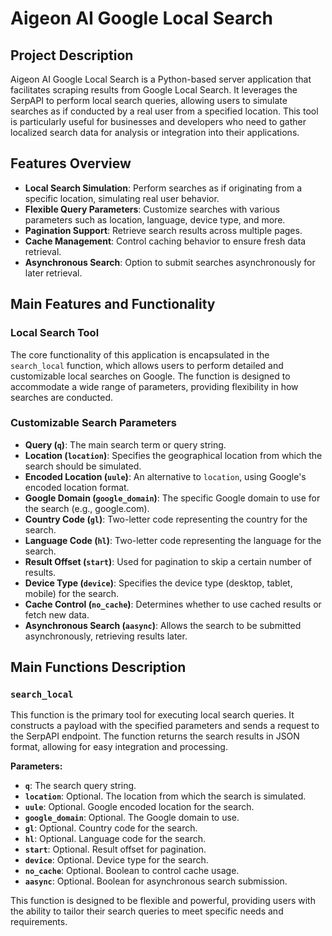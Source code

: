 # Aigeon AI Google Local Search

## Project Description

Aigeon AI Google Local Search is a Python-based server application that facilitates scraping results from Google Local Search. It leverages the SerpAPI to perform local search queries, allowing users to simulate searches as if conducted by a real user from a specified location. This tool is particularly useful for businesses and developers who need to gather localized search data for analysis or integration into their applications.

## Features Overview

- **Local Search Simulation**: Perform searches as if originating from a specific location, simulating real user behavior.
- **Flexible Query Parameters**: Customize searches with various parameters such as location, language, device type, and more.
- **Pagination Support**: Retrieve search results across multiple pages.
- **Cache Management**: Control caching behavior to ensure fresh data retrieval.
- **Asynchronous Search**: Option to submit searches asynchronously for later retrieval.

## Main Features and Functionality

### Local Search Tool

The core functionality of this application is encapsulated in the `search_local` function, which allows users to perform detailed and customizable local searches on Google. The function is designed to accommodate a wide range of parameters, providing flexibility in how searches are conducted.

### Customizable Search Parameters

- **Query (`q`)**: The main search term or query string.
- **Location (`location`)**: Specifies the geographical location from which the search should be simulated.
- **Encoded Location (`uule`)**: An alternative to `location`, using Google's encoded location format.
- **Google Domain (`google_domain`)**: The specific Google domain to use for the search (e.g., google.com).
- **Country Code (`gl`)**: Two-letter code representing the country for the search.
- **Language Code (`hl`)**: Two-letter code representing the language for the search.
- **Result Offset (`start`)**: Used for pagination to skip a certain number of results.
- **Device Type (`device`)**: Specifies the device type (desktop, tablet, mobile) for the search.
- **Cache Control (`no_cache`)**: Determines whether to use cached results or fetch new data.
- **Asynchronous Search (`aasync`)**: Allows the search to be submitted asynchronously, retrieving results later.

## Main Functions Description

### `search_local`

This function is the primary tool for executing local search queries. It constructs a payload with the specified parameters and sends a request to the SerpAPI endpoint. The function returns the search results in JSON format, allowing for easy integration and processing.

**Parameters:**

- **`q`**: The search query string.
- **`location`**: Optional. The location from which the search is simulated.
- **`uule`**: Optional. Google encoded location for the search.
- **`google_domain`**: Optional. The Google domain to use.
- **`gl`**: Optional. Country code for the search.
- **`hl`**: Optional. Language code for the search.
- **`start`**: Optional. Result offset for pagination.
- **`device`**: Optional. Device type for the search.
- **`no_cache`**: Optional. Boolean to control cache usage.
- **`aasync`**: Optional. Boolean for asynchronous search submission.

This function is designed to be flexible and powerful, providing users with the ability to tailor their search queries to meet specific needs and requirements.